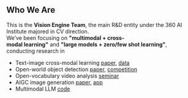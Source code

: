 ## Who We Are

This is the **Vision Engine Team**, the main R&D entity under the 360 AI Institute majored in CV direction.    
We’ve been focusing on **"multimodal + cross-modal learning"** and **"large models + zero/few shot learning"**,    
conducting research in
* Text-image cross-modal learning [paper](https://arxiv.org/abs/2205.03860), [data](https://zero.so.com)
* Open-world object detection [paper](https://arxiv.org/abs/2309.00227), [competition](https://360cvgroup.github.io/OVD_Contest/)
* Open-vocabulary video analysis [seminar](https://mp.weixin.qq.com/s/79KAsXRUjWSL6cHVXGuuQg)
* AIGC image generation [paper](https://arxiv.org/abs/2309.00952), [app](https://tu.360.cn/)
* Multimodal LLM [code](https://github.com/360CVGroup/SEEChat)



